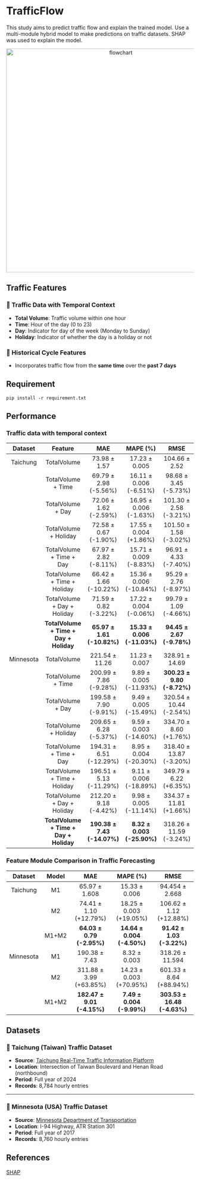 # TrafficFlow

This study aims to predict traffic flow and explain the trained model.
Use a multi-module hybrid model to make predictions on traffic datasets. 
SHAP was used to explain the model.    

<div align="center">
  <img src="https://github.com/yuntech-bdrc/TrafficFlow/blob/main/image/%E6%B5%81%E7%A8%8B%E5%9C%96.jpg" alt="flowchart" width="600"/>
</div>

## Traffic Features

### 🚗 Traffic Data with Temporal Context
- **Total Volume**: Traffic volume within one hour  
- **Time**: Hour of the day (0 to 23)  
- **Day**: Indicator for day of the week (Monday to Sunday)  
- **Holiday**: Indicator of whether the day is a holiday or not  

### 🔁 Historical Cycle Features
- Incorporates traffic flow from the **same time** over the **past 7 days**


## Requirement  
``` shell
pip install -r requirement.txt
```

## Performance
### Traffic data with temporal context
| Dataset      | Feature                        | MAE                       | MAPE (%)                   | RMSE                       |
|:-----------:|:--------------------------------:|:--------------------------:|:--------------------------:|:--------------------------:|
| Taichung  | TotalVolume                    | 73.98 ± 1.57               | 17.23 ± 0.005              | 104.66 ± 2.52              |
|           | TotalVolume + Time             | 69.79 ± 2.98 (-5.56%)      | 16.11 ± 0.006 (-6.51%)     | 98.68 ± 3.45 (-5.73%)      |
|           | TotalVolume + Day              | 72.06 ± 1.62 (-2.59%)      | 16.95 ± 0.006 (-1.63%)     | 101.30 ± 2.58 (-3.21%)     |
|           | TotalVolume + Holiday          | 72.58 ± 0.67 (-1.90%)      | 17.55 ± 0.004 (+1.86%)     | 101.50 ± 1.58 (-3.02%)     |
|           | TotalVolume + Time + Day       | 67.97 ± 2.82 (-8.11%)      | 15.71 ± 0.009 (-8.83%)     | 96.91 ± 4.33 (-7.40%)      |
|           | TotalVolume + Time + Holiday   | 66.42 ± 1.66 (-10.22%)     | 15.36 ± 0.006 (-10.84%)    | 95.29 ± 2.76 (-8.97%)      |
|           | TotalVolume + Day + Holiday    | 71.59 ± 0.82 (-3.22%)      | 17.22 ± 0.004 (-0.06%)     | 99.79 ± 1.09 (-4.66%)      |
|           | **TotalVolume + Time + Day + Holiday** | **65.97 ± 1.61 (-10.82%)** | **15.33 ± 0.006 (-11.03%)** | **94.45 ± 2.67 (-9.78%)**  |
| Minnesota | TotalVolume                    | 221.54 ± 11.26             | 11.23 ± 0.007              | 328.91 ± 14.69             |
|           | TotalVolume + Time             | 200.99 ± 7.86 (-9.28%)     | 9.89 ± 0.005 (-11.93%)     | **300.23 ± 9.80 (-8.72%)** |
|           | TotalVolume + Day              | 199.58 ± 7.90 (-9.91%)     | 9.49 ± 0.005 (-15.49%)     | 320.54 ± 10.44 (-2.54%)    |
|           | TotalVolume + Holiday          | 209.65 ± 6.28 (-5.37%)     | 9.59 ± 0.003 (-14.60%)     | 334.70 ± 8.60 (+1.76%)     |
|           | TotalVolume + Time + Day       | 194.31 ± 6.51 (-12.29%)    | 8.95 ± 0.004 (-20.30%)     | 318.40 ± 13.87 (-3.20%)    |
|           | TotalVolume + Time + Holiday   | 196.51 ± 5.13 (-11.29%)    | 9.11 ± 0.006 (-18.89%)     | 349.79 ± 6.22 (+6.35%)     |
|           | TotalVolume + Day + Holiday    | 212.20 ± 9.18 (-4.42%)     | 9.98 ± 0.005 (-11.14%)     | 334.37 ± 11.81 (+1.66%)    |
|           | **TotalVolume + Time + Day + Holiday** | **190.38 ± 7.43 (-14.07%)** | **8.32 ± 0.003 (-25.90%)** | 318.26 ± 11.59 (-3.24%)    |


### Feature Module Comparison in Traffic Forecasting
| Dataset       | Model     | MAE                         | MAPE (%)                     | RMSE                        |
|:--------------:|:----------:|:---------------------------:|:----------------------------:|:---------------------------:|
| Taichung         | M1       | 65.97 ± 1.608               | 15.33 ± 0.006                | 94.454 ± 2.668              |
|              | M2       | 74.41 ± 1.10 (+12.79%)      | 18.25 ± 0.003 (+19.05%)      | 106.62 ± 1.12 (+12.88%)     |
|              | M1+M2    | **64.03 ± 0.79 (-2.95%)**   | **14.64 ± 0.004 (-4.50%)**   | **91.42 ± 1.03 (-3.22%)**   |
| Minnesota   | M1       | 190.38 ± 7.43               | 8.32 ± 0.003                 | 318.26 ± 11.594             |
|              | M2       | 311.88 ± 3.99 (+63.85%)     | 14.23 ± 0.003 (+70.95%)      | 601.33 ± 8.64 (+88.94%)     |
|              | M1+M2    | **182.47 ± 9.01 (-4.15%)**      | **7.49 ± 0.004 (-9.99%)**        | **303.53 ± 16.48 (-4.63%)**     |


## Datasets

### 📍 Taichung (Taiwan) Traffic Dataset
- **Source**: [Taichung Real-Time Traffic Information Platform](https://e-traffic.taichung.gov.tw/RoadGrid/Pages/VD/History2.html)
- **Location**: Intersection of Taiwan Boulevard and Henan Road (northbound)
- **Period**: Full year of 2024
- **Records**: 8,784 hourly entries

---

### 📍 Minnesota (USA) Traffic Dataset
- **Source**: [Minnesota Department of Transportation](https://www.dot.state.mn.us/)
- **Location**: I-94 Highway, ATR Station 301
- **Period**: Full year of 2017
- **Records**: 8,760 hourly entries


## References
[SHAP](https://arxiv.org/abs/1705.07874 "A Unified Approach to Interpreting Model Predictions")  
